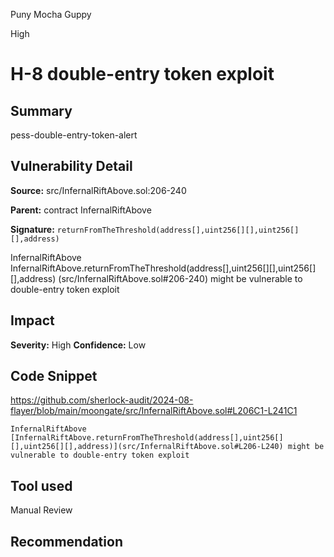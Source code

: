 Puny Mocha Guppy

High

# H-8 double-entry token exploit

## Summary

pess-double-entry-token-alert

## Vulnerability Detail

**Source:** src/InfernalRiftAbove.sol:206-240

**Parent:** contract InfernalRiftAbove

**Signature:** `returnFromTheThreshold(address[],uint256[][],uint256[][],address)`

InfernalRiftAbove InfernalRiftAbove.returnFromTheThreshold(address[],uint256[][],uint256[][],address) (src/InfernalRiftAbove.sol#206-240) might be vulnerable to double-entry token exploit

## Impact

**Severity:** High
**Confidence:** Low

## Code Snippet
https://github.com/sherlock-audit/2024-08-flayer/blob/main/moongate/src/InfernalRiftAbove.sol#L206C1-L241C1

```solidity
InfernalRiftAbove [InfernalRiftAbove.returnFromTheThreshold(address[],uint256[][],uint256[][],address)](src/InfernalRiftAbove.sol#L206-L240) might be vulnerable to double-entry token exploit

```

## Tool used

Manual Review

## Recommendation